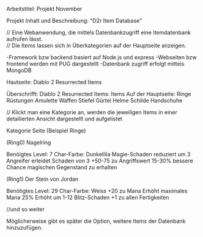 
Arbeitstitel:
Projekt November

Projekt Inhalt und Beschreibung: "D2r Item Database" 

// Eine Webanwendung, die mittels Datenbankzugriff eine Itemdatenbank aufrufen lässt.                                 
// Die Items lassen sich in Überkategorien auf der Hauptseite anzeigen.

-Framework bzw backend basiert auf Node.js und express
-Webseiten bzw frontend werden mit PUG dargestellt
-Datenbank zugriff erfolgt mittels MongoDB     

Hautseite: Diablo 2 Resurrected Items

Überschrifft: Diablo 2 Resurrected Items: 
Items Auf der Hauptseite:
Ringe
Rüstungen 
Amulette
Waffen
Stiefel
Gürtel
Helme
Schilde
Handschuhe

// Klickt man eine Kategorie an, werden die jeweiligen Items in einer detailierten Ansicht dargestellt und aufgelistet

Kategorie Seite (Beispiel Ringe)

(Ring0)
Nagelring

Benöigtes Level: 7
Char-Farbe: Dunkellila
Magie-Schaden reduziert um 3
Angreifer erleidet Schaden von 3
+50-75 zu Angriffswert
15-30% bessere Chance magischen Gegenstand zu erhalten

(Ring1)
Der Stein von Jordan

Benötigtes Level: 29
Char-Farbe: Weiss
+20 zu Mana
Erhöht maximales Mana 25%
Erhöht um 1-12 Blitz-Schaden
+1 zu allen Fertigkeiten

//und so weiter

Möglicherweise gibt es später die Option, weitere Items der Datenbank hinzuzufügen.